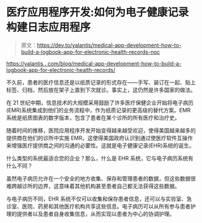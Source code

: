 # 医疗应用程序开发:如何为电子健康记录构建日志应用程序

> 原文：<https://dev.to/yalantis/medical-app-development-how-to-build-a-logbook-app-for-electronic-health-records-noc>

[https://yalantis . com/blog/medical-app-development-how-to-build-a-logbook-app-for-electronic-health-records/](https://yalantis.com/blog/medical-app-development-how-to-build-a-logbook-app-for-electronic-health-records/)

不久前，患者的医疗信息还是以纸质记录的形式存在——手写、装订在一起、贴上标签、归档，然后放在架子上直到下次就诊。事实上，这仍然是许多国家的做法。

在 21 世纪中期，信息技术的大规模采用鼓励了许多医疗保健企业开始将电子病历(EMR)系统集成到他们的业务流程中，作为纸质记录的更高级的替代方案。EMR 系统是纸质图表的数字版本，包含了患者在某个诊所的所有医疗和治疗史。

随着时间的推移，医院应用程序开发开始变得越来越受欢迎，使得美国越来越多的提供商在他们的诊所中实施 EMR，这使得美国政府认识到通过使医疗软件互操作来增强医疗提供商之间的沟通的必要性。这就是电子健康记录(EHR)系统的诞生。

什么类型的系统最适合您的企业？那么，什么是 EHR 系统，它与电子病历系统有什么不同？

虽然电子病历允许在一个安全的地方收集、保存和管理患者的数据，但这些数据很难跨越诊所的边界，这意味着其他机构甚至患者自己都无法获得这些数据。

与电子病历不同，EHR 系统不仅可以收集和保存患者信息，还可以与实验室、急诊室、医院、药房和其他医疗机构共享这些信息。电子病历可以从所有参与患者护理的提供者以及患者自身收集信息，从而实现以患者为中心的协调护理。